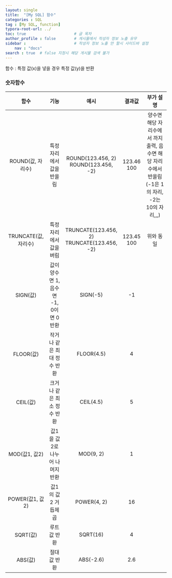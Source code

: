 ```yaml
---
layout: single
title:  "[My SQL] 함수"
categories : SQL
tag : [My SQL, function]
typora-root-url: ../
toc: true                     # 글 목차
author_profile : false        # 게시물에서 작성자 정보 노출 유무
sidebar :                     # 작성자 정보 노출 안 할시 사이드바 설정
    nav : "docs"
search : true  # false 지정시 해당 게시물 검색 불가
---
```










함수 : 특정 값(x)을 넣을 경우 특정 값(y)을 반환



### 숫자함수

|         함수         |                  기능                  |                      예시                       |     결과값      |                          부가 설명                           |
| :------------------: | :------------------------------------: | :---------------------------------------------: | :-------------: | :----------------------------------------------------------: |
|  ROUND(값, 자리수)   |       특정 자리에서 값을 반올림        |    ROUND(123.456, 2)<br />ROUND(123.456, -2)    | 123.46<br />100 | 양수면 해당 자리수에서 까지 출력, 음수면 해당 자리 수에서 반올림(-1은 1의 자리, -2는 10의 자리,,,) |
| TRUNCATE(값, 자리수) |        특정 자리에서 값을 버림         | TRUNCATE(123.456, 2)<br />TRUNCATE(123.456, -2) | 123.45<br />100 |                          위와 동일                           |
|       SIGN(값)       | 값이 양수면 1, 음수면 -1, 0이면 0 반환 |                    SIGN(-5)                     |       -1        |                                                              |
|      FLOOR(값)       |       작거나 같은 최대 정수 반환       |                   FLOOR(4.5)                    |        4        |                                                              |
|       CEIL(값)       |       크거나 같은 최소 정수 반환       |                    CEIL(4.5)                    |        5        |                                                              |
|    MOD(값1, 값2)     |     값1을 값2로 나누어 나머지 반환     |                    MOD(9, 2)                    |        1        |                                                              |
|   POWER(값1, 값2)    |           값1의 값2 거듭제곱           |                   POWER(4, 2)                   |       16        |                                                              |
|       SQRT(값)       |              루트값 반환               |                    SQRT(16)                     |        4        |                                                              |
|       ABS(값)        |              절대값 반환               |                    ABS(-2.6)                    |       2.6       |                                                              |
